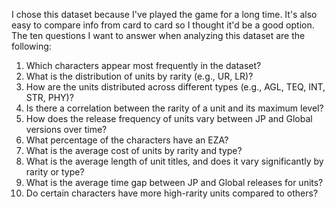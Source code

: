 I chose this dataset because I've played the game for a long time. It's also easy to compare info from card to card so I thought it'd be a good option.
The ten questions I want to answer when analyzing this dataset are the following:
1. Which characters appear most frequently in the dataset?
2. What is the distribution of units by rarity (e.g., UR, LR)?
3. How are the units distributed across different types (e.g., AGL, TEQ, INT, STR, PHY)?
4. Is there a correlation between the rarity of a unit and its maximum level?
5. How does the release frequency of units vary between JP and Global versions over time?
6. What percentage of the characters have an EZA?
7. What is the average cost of units by rarity and type?
8. What is the average length of unit titles, and does it vary significantly by rarity or type?
9. What is the average time gap between JP and Global releases for units?
10. Do certain characters have more high-rarity units compared to others?